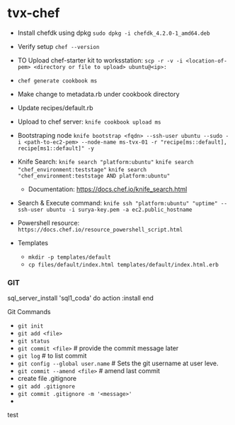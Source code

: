 # tvx-chef


- Install chefdk using dpkg `sudo dpkg -i chefdk_4.2.0-1_amd64.deb`
- Verify setup `chef --version`
- TO Upload chef-starter kit to worksstation: `scp -r -v -i <location-of-pem> <directory or file to upload> ubuntu@<ip>:`

- `chef generate cookbook ms`
- Make change to metadata.rb under cookbook directory
- Update recipes/default.rb
- Upload to chef server: `knife cookbook upload ms`
- Bootstraping node `knife bootstrap <fqdn> --ssh-user ubuntu --sudo -i <path-to-ec2-pem> --node-name ms-tvx-01 -r "recipe[ms::default], recipe[ms1::default]" -y`
- Knife Search: `knife search "platform:ubuntu"` `knife search "chef_environment:teststage"` `knife search "chef_environment:teststage AND platform:ubuntu"`
  - Documentation: https://docs.chef.io/knife_search.html
- Search & Execute command: `knife ssh "platform:ubuntu" "uptime" --ssh-user ubuntu -i surya-key.pem -a ec2.public_hostname`
- Powershell resource: `https://docs.chef.io/resource_powershell_script.html`

- Templates
  - `mkdir -p templates/default`
  - `cp files/default/index.html templates/default/index.html.erb`
  
### GIT


sql_server_install 'sql1_coda' do
    action :install
end


Git Commands

- `git init`
- `git add <file>`
- `git status`
- `git commit <file>` # provide the commit message later
- `git log` # to list commit 
- `git config --global user.name` # Sets the git username at user leve.
- `git commit --amend <file>` # amend last commit
- create file .gitignore
- `git add .gitignore`
- `git commit .gitignore -m '<message>'`
- 
test
